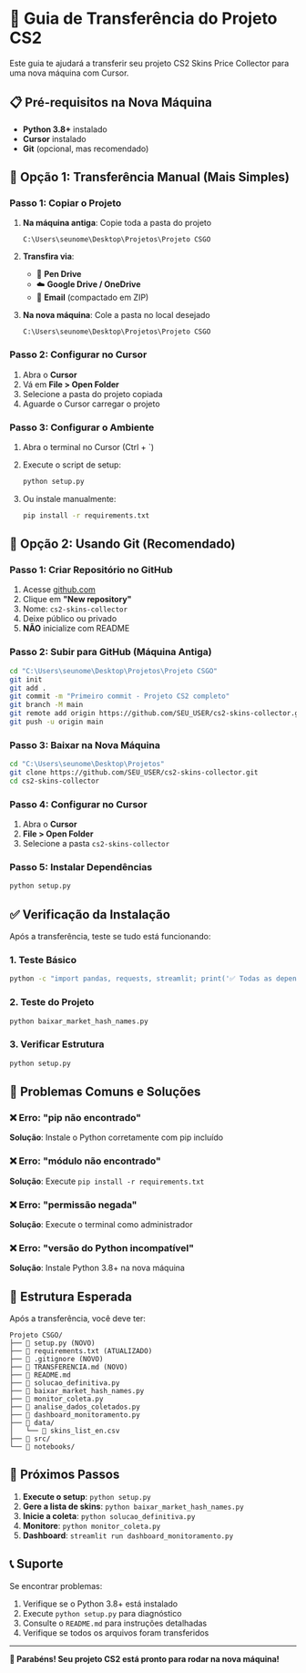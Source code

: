 # 🚀 Guia de Transferência do Projeto CS2

Este guia te ajudará a transferir seu projeto CS2 Skins Price Collector para uma nova máquina com Cursor.

## 📋 Pré-requisitos na Nova Máquina

- **Python 3.8+** instalado
- **Cursor** instalado
- **Git** (opcional, mas recomendado)

## 🔄 Opção 1: Transferência Manual (Mais Simples)

### Passo 1: Copiar o Projeto
1. **Na máquina antiga**: Copie toda a pasta do projeto
   ```
   C:\Users\seunome\Desktop\Projetos\Projeto CSGO
   ```

2. **Transfira via**:
   - 📁 **Pen Drive**
   - ☁️ **Google Drive / OneDrive**
   - 📧 **Email** (compactado em ZIP)

3. **Na nova máquina**: Cole a pasta no local desejado
   ```
   C:\Users\seunome\Desktop\Projetos\Projeto CSGO
   ```

### Passo 2: Configurar no Cursor
1. Abra o **Cursor**
2. Vá em **File > Open Folder**
3. Selecione a pasta do projeto copiada
4. Aguarde o Cursor carregar o projeto

### Passo 3: Configurar o Ambiente
1. Abra o terminal no Cursor (Ctrl + `)
2. Execute o script de setup:
   ```bash
   python setup.py
   ```

3. Ou instale manualmente:
   ```bash
   pip install -r requirements.txt
   ```

## 🔄 Opção 2: Usando Git (Recomendado)

### Passo 1: Criar Repositório no GitHub
1. Acesse [github.com](https://github.com)
2. Clique em **"New repository"**
3. Nome: `cs2-skins-collector`
4. Deixe público ou privado
5. **NÃO** inicialize com README

### Passo 2: Subir para GitHub (Máquina Antiga)
```bash
cd "C:\Users\seunome\Desktop\Projetos\Projeto CSGO"
git init
git add .
git commit -m "Primeiro commit - Projeto CS2 completo"
git branch -M main
git remote add origin https://github.com/SEU_USER/cs2-skins-collector.git
git push -u origin main
```

### Passo 3: Baixar na Nova Máquina
```bash
cd "C:\Users\seunome\Desktop\Projetos"
git clone https://github.com/SEU_USER/cs2-skins-collector.git
cd cs2-skins-collector
```

### Passo 4: Configurar no Cursor
1. Abra o **Cursor**
2. **File > Open Folder**
3. Selecione a pasta `cs2-skins-collector`

### Passo 5: Instalar Dependências
```bash
python setup.py
```

## ✅ Verificação da Instalação

Após a transferência, teste se tudo está funcionando:

### 1. Teste Básico
```bash
python -c "import pandas, requests, streamlit; print('✅ Todas as dependências instaladas!')"
```

### 2. Teste do Projeto
```bash
python baixar_market_hash_names.py
```

### 3. Verificar Estrutura
```bash
python setup.py
```

## 🚨 Problemas Comuns e Soluções

### ❌ Erro: "pip não encontrado"
**Solução**: Instale o Python corretamente com pip incluído

### ❌ Erro: "módulo não encontrado"
**Solução**: Execute `pip install -r requirements.txt`

### ❌ Erro: "permissão negada"
**Solução**: Execute o terminal como administrador

### ❌ Erro: "versão do Python incompatível"
**Solução**: Instale Python 3.8+ na nova máquina

## 📁 Estrutura Esperada

Após a transferência, você deve ter:
```
Projeto CSGO/
├── 📄 setup.py (NOVO)
├── 📄 requirements.txt (ATUALIZADO)
├── 📄 .gitignore (NOVO)
├── 📄 TRANSFERENCIA.md (NOVO)
├── 📄 README.md
├── 📄 solucao_definitiva.py
├── 📄 baixar_market_hash_names.py
├── 📄 monitor_coleta.py
├── 📄 analise_dados_coletados.py
├── 📄 dashboard_monitoramento.py
├── 📁 data/
│   └── 📄 skins_list_en.csv
├── 📁 src/
└── 📁 notebooks/
```

## 🎯 Próximos Passos

1. **Execute o setup**: `python setup.py`
2. **Gere a lista de skins**: `python baixar_market_hash_names.py`
3. **Inicie a coleta**: `python solucao_definitiva.py`
4. **Monitore**: `python monitor_coleta.py`
5. **Dashboard**: `streamlit run dashboard_monitoramento.py`

## 📞 Suporte

Se encontrar problemas:
1. Verifique se o Python 3.8+ está instalado
2. Execute `python setup.py` para diagnóstico
3. Consulte o `README.md` para instruções detalhadas
4. Verifique se todos os arquivos foram transferidos

---

**🎉 Parabéns! Seu projeto CS2 está pronto para rodar na nova máquina!** 